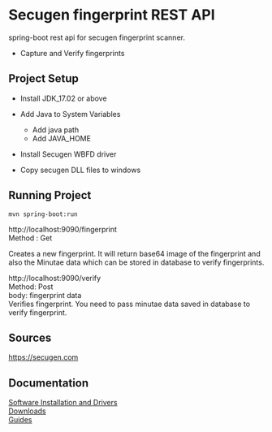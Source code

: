 # Secugen fingerprint REST API

spring-boot rest api for secugen fingerprint scanner.

- Capture and Verify fingerprints

## Project Setup

- Install JDK_17.02 or above
- Add Java to System Variables
  - Add java path
  - Add JAVA_HOME
- Install Secugen WBFD driver

- Copy secugen DLL files to windows

## Running Project

```
mvn spring-boot:run
```

http://localhost:9090/fingerprint \
Method : Get

Creates a new fingerprint. It will return base64 image of the fingerprint and also the Minutae data which can be stored in database to verify fingerprints.

http://localhost:9090/verify \
Method: Post\
body: fingerprint data\
Verifies fingerprint. You need to pass minutae data saved in database to verify fingerprint.

## Sources

https://secugen.com

## Documentation

[Software Installation and Drivers](https://webapi.secugen.com/docs/SECUGEN_WEB_SERVICE_API_DOC.pdf)\
[Downloads](https://secugen.com/drivers/)\
[Guides](https://secugen.com/guides/)
